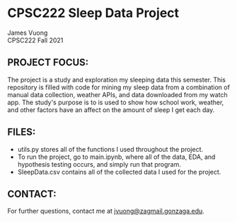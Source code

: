 # CPSC222 Sleep Data Project
James Vuong  
CPSC222 Fall 2021


## PROJECT FOCUS: 
The project is a study and exploration my sleeping data this semester. This repository is filled with code for mining my sleep data from a combination of manual data collection, weather APIs, and data downloaded from my watch app. 
The study's purpose is to  is used to show how school work, weather, and other factors have an affect on the amount of sleep I get each day.


## FILES:
* utils.py stores all of the functions I used throughout the project. 
* To run the project, go to main.ipynb, where all of the data, EDA, and hypothesis testing occurs, and simply run that program. 
* SleepData.csv contains all of the collected data I used for the project.


## CONTACT:
For further questions, contact me at jvuong@zagmail.gonzaga.edu. 